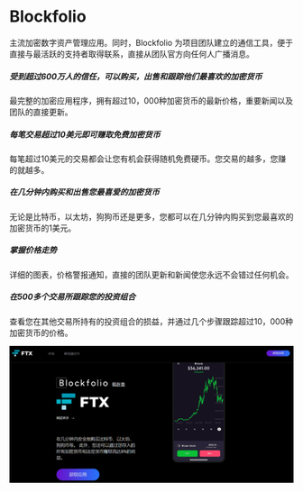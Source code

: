 # Blockfolio

主流加密数字资产管理应用。同时，Blockfolio 为项目团队建立的通信工具，便于直接与最活跃的支持者取得联系，直接从团队官方向任何人广播消息。

##### 受到超过600万人的信任，可以购买，出售和跟踪他们最喜欢的加密货币

最完整的加密应用程序，拥有超过10，000种加密货币的最新价格，重要新闻以及团队的直接更新。

##### 每笔交易超过10美元即可赚取免费加密货币

每笔超过10美元的交易都会让您有机会获得随机免费硬币。您交易的越多，您赚的就越多。

##### 在几分钟内购买和出售您最喜爱的加密货币

无论是比特币，以太坊，狗狗币还是更多，您都可以在几分钟内购买到您最喜欢的加密货币的1美元。

##### 掌握价格走势

详细的图表，价格警报通知，直接的团队更新和新闻使您永远不会错过任何机会。

##### 在500多个交易所跟踪您的投资组合

查看您在其他交易所持有的投资组合的损益，并通过几个步骤跟踪超过10，000种加密货币的价格。

![555555](555555.png)
